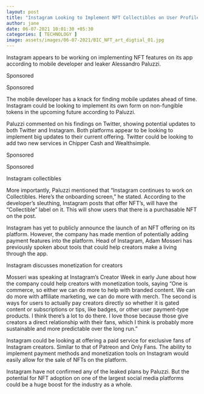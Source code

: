 ```yaml
---
layout: post
title: "Instagram Looking to Implement NFT Collectibles on User Profiles"
author: jane 
date: 06-07-2021 10:01:30 +05:30 
categories: [ TECHNOLOGY ] 
image: assets/images/06-07-2021/BIC_NFT_art_digtial_01.jpg
---
```

Instagram appears to be working on implementing NFT features on its app according to mobile developer and leaker Alessandro Paluzzi.

Sponsored



Sponsored

The mobile developer has a knack for finding mobile updates ahead of time. Instagram could be looking to implement its own form on non-fungible tokens in the upcoming future according to Paluzzi.

Paluzzi commented on his findings on Twitter, showing potential updates to both Twitter and Instagram. Both platforms appear to be looking to implement big updates to their current offering. Twitter could be looking to add two new services in Chipper Cash and Wealthsimple.

Sponsored



Sponsored

Instagram collectibles

More importantly, Paluzzi mentioned that “Instagram continues to work on Collectibles. Here’s the onboarding screen,” he stated. According to the developer’s sleuthing, Instagram posts that offer NFT’s, will have the “Collectible” label on it. This will show users that there is a purchasable NFT on the post.

Instagram has yet to publicly announce the launch of an NFT offering on its platform. However, the company has made mention of potentially adding payment features into the platform. Head of Instagram, Adam Mosseri has previously spoken about tools that could help creators make a living through the app.

Instagram discusses monetization for creators

Mosseri was speaking at Instagram’s Creator Week in early June about how the company could help creators with monetization tools, saying “One is commerce, so either we can do more to help with branded content. We can do more with affiliate marketing, we can do more with merch. The second is ways for users to actually pay creators directly so whether it is gated content or subscriptions or tips, like badges, or other user payment-type products. I think there’s a lot to do there. I love those because those give creators a direct relationship with their fans, which I think is probably more sustainable and more predictable over the long run.”

Instagram could be looking at offering a paid service for exclusive fans of Instagram creators. Similar to that of Patreon and Only Fans. The ability to implement payment methods and monetization tools on Instagram would easily allow for the sale of NFTs on the platform.

Instagram have not confirmed any of the leaked plans by Paluzzi. But the potential for NFT adoption on one of the largest social media platforms could be a huge boost for the industry as a whole.